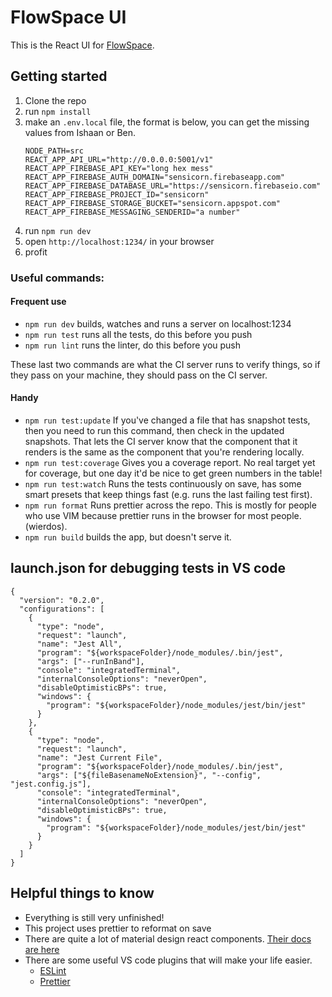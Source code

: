 # FlowSpace UI

This is the React UI for [FlowSpace](http://flowspace.bvn.works).

## Getting started

1. Clone the repo
1. run `npm install`
1. make an `.env.local` file, the format is below, you can get the missing values from Ishaan or Ben.
   ```
   NODE_PATH=src
   REACT_APP_API_URL="http://0.0.0.0:5001/v1"
   REACT_APP_FIREBASE_API_KEY="long hex mess"
   REACT_APP_FIREBASE_AUTH_DOMAIN="sensicorn.firebaseapp.com"
   REACT_APP_FIREBASE_DATABASE_URL="https://sensicorn.firebaseio.com"
   REACT_APP_FIREBASE_PROJECT_ID="sensicorn"
   REACT_APP_FIREBASE_STORAGE_BUCKET="sensicorn.appspot.com"
   REACT_APP_FIREBASE_MESSAGING_SENDERID="a number"
   ```
1. run `npm run dev`
1. open `http://localhost:1234/` in your browser
1. profit

### Useful commands:

#### Frequent use

- `npm run dev` builds, watches and runs a server on localhost:1234
- `npm run test` runs all the tests, do this before you push
- `npm run lint` runs the linter, do this before you push

These last two commands are what the CI server runs to verify things, so if they pass on your machine, they should pass on the CI server.

#### Handy

- `npm run test:update` If you've changed a file that has snapshot tests, then you need to run this command, then check in the updated snapshots. That lets the CI server know that the component that it renders is the same as the component that you're rendering locally.
- `npm run test:coverage` Gives you a coverage report. No real target yet for coverage, but one day it'd be nice to get green numbers in the table!
- `npm run test:watch` Runs the tests continuously on save, has some smart presets that keep things fast (e.g. runs the last failing test first).
- `npm run format` Runs prettier across the repo. This is mostly for people who use VIM because prettier runs in the browser for most people. (wierdos).
- `npm run build` builds the app, but doesn't serve it.

## launch.json for debugging tests in VS code

```
{
  "version": "0.2.0",
  "configurations": [
    {
      "type": "node",
      "request": "launch",
      "name": "Jest All",
      "program": "${workspaceFolder}/node_modules/.bin/jest",
      "args": ["--runInBand"],
      "console": "integratedTerminal",
      "internalConsoleOptions": "neverOpen",
      "disableOptimisticBPs": true,
      "windows": {
        "program": "${workspaceFolder}/node_modules/jest/bin/jest"
      }
    },
    {
      "type": "node",
      "request": "launch",
      "name": "Jest Current File",
      "program": "${workspaceFolder}/node_modules/.bin/jest",
      "args": ["${fileBasenameNoExtension}", "--config", "jest.config.js"],
      "console": "integratedTerminal",
      "internalConsoleOptions": "neverOpen",
      "disableOptimisticBPs": true,
      "windows": {
        "program": "${workspaceFolder}/node_modules/jest/bin/jest"
      }
    }
  ]
}
```

## Helpful things to know

- Everything is still very unfinished!
- This project uses prettier to reformat on save
- There are quite a lot of material design react components. [Their docs are here](https://github.com/material-components/material-components-web-react)
- There are some useful VS code plugins that will make your life easier.
  - [ESLint](https://marketplace.visualstudio.com/items?itemName=dbaeumer.vscode-eslint)
  - [Prettier](https://marketplace.visualstudio.com/items?itemName=esbenp.prettier-vscode)
